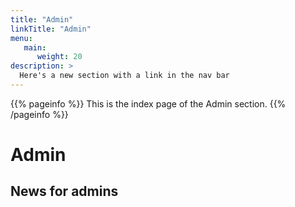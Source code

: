 ```yaml
---
title: "Admin"
linkTitle: "Admin"
menu:
   main:
      weight: 20
description: >
  Here's a new section with a link in the nav bar
---
```


{{% pageinfo %}}
This is the index page of the Admin section.
{{% /pageinfo %}}


# Admin

## News for admins
